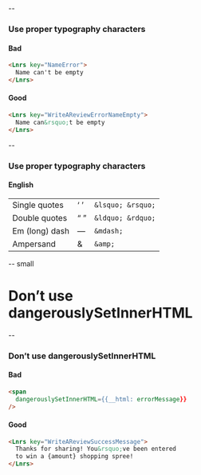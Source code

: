 --

### Use proper typography characters

#### Bad

```html
<Lnrs key="NameError">
  Name can't be empty
</Lnrs>
```

#### Good

```html
<Lnrs key="WriteAReviewErrorNameEmpty">
  Name can&rsquo;t be empty
</Lnrs>
```

--

### Use proper typography characters

#### English

<table>
  <tbody>
    <tr>
      <td>Single quotes</td>
      <td>‘ ’</td>
      <td><code>&amp;lsquo; &amp;rsquo;</code></td>
    </tr>
    <tr>
      <td>Double quotes</td>
      <td>“ ”</td>
      <td><code>&amp;ldquo; &amp;rdquo;</code></td>
    </tr>
    <tr>
      <td>Em (long) dash</td>
      <td>—</td>
      <td><code>&amp;mdash;</code></td>
    </tr>
    <tr>
      <td>Ampersand</td>
      <td>&amp;</td>
      <td><code>&amp;amp;</code></td>
    </tr>
  </tbody>
</table>





-- small

# Don’t use dangerouslySetInnerHTML

--

### Don’t use dangerouslySetInnerHTML

#### Bad

```html
<span
  dangerouslySetInnerHTML={{__html: errorMessage}}
/>
```

#### Good

```html
<Lnrs key="WriteAReviewSuccessMessage">
  Thanks for sharing! You&rsquo;ve been entered
  to win a {amount} shopping spree!
</Lnrs>
```